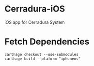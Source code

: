 # Cerradura-iOS
iOS app for Cerradura System

# Fetch Dependencies
    carthage checkout --use-submodules
    carthage build --plaform "iphoneos"
